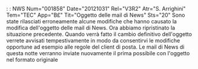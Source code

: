  :  : NWS Num="001858" Date="20121031" Rel="V3R2" Atr="S. Arrighini" Tem="TEC" App="B£" Tit="Oggetto delle mail di News" Sts="20"
Sono state rilasciati erroneamente alcune modifiche che hanno causato la modifica dell'oggetto delle mail di News.
Ora abbiamo ripristinato la situazione precedente.
Quando verrà fatto il cambio definitivo dell'oggetto verrete avvisati tempestivamente in modo da consentirvi le modifiche opportune ad esempio alle regole del client di posta.
Le mail di News di questa notte verranno inviate nuovamente il prima possibile con l'oggetto nel formato originale
